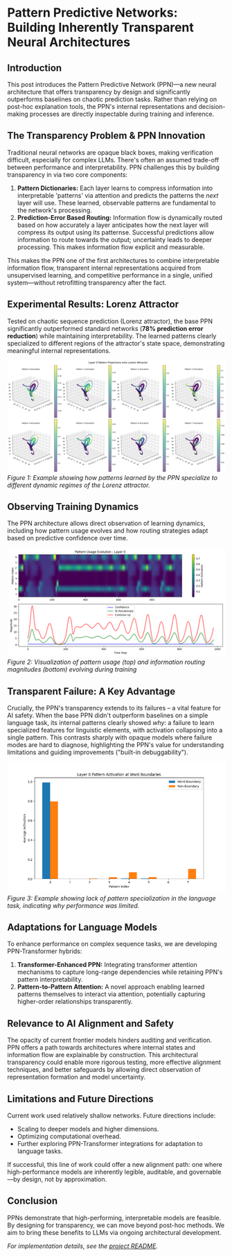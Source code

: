 # Pattern Predictive Networks: Building Inherently Transparent Neural Architectures

## Introduction

This post introduces the Pattern Predictive Network (PPN)—a new neural architecture that offers transparency by design and significantly outperforms baselines on chaotic prediction tasks. Rather than relying on post-hoc explanation tools, the PPN's internal representations and decision-making processes are directly inspectable during training and inference. 

## The Transparency Problem & PPN Innovation

Traditional neural networks are opaque black boxes, making verification difficult, especially for complex LLMs. There's often an assumed trade-off between performance and interpretability. PPN challenges this by building transparency in via two core components:

1.  **Pattern Dictionaries:** Each layer learns to compress information into interpretable 'patterns' via attention and predicts the patterns the *next* layer will use. These learned, observable patterns are fundamental to the network's processing.
2.  **Prediction-Error Based Routing:** Information flow is dynamically routed based on how accurately a layer anticipates how the next layer will compress its output using its patternse. Successful predictions allow information to route towards the output; uncertainty leads to deeper processing. This makes information flow explicit and measurable.

This makes the PPN one of the first architectures to combine interpretable information flow, transparent internal representations acquired from unsupervised learning, and competitive performance in a single, unified system—without retrofitting transparency after the fact.


## Experimental Results: Lorenz Attractor

Tested on chaotic sequence prediction (Lorenz attractor), the base PPN significantly outperformed standard networks (**78% prediction error reduction**) while maintaining interpretability. The learned patterns clearly specialized to different regions of the attractor's state space, demonstrating meaningful internal representations.

![Figure 1](/images/Fig1.png)
*Figure 1: Example showing how patterns learned by the PPN specialize to different dynamic regimes of the Lorenz attractor.*

## Observing Training Dynamics

The PPN architecture allows direct observation of learning dynamics, including how pattern usage evolves and how routing strategies adapt based on predictive confidence over time.

![Figure 2](/images/Fig3.png)
*Figure 2: Visualization of pattern usage (top) and information routing magnitudes (bottom) evolving during training*

## Transparent Failure: A Key Advantage

Crucially, the PPN's transparency extends to its failures – a vital feature for AI safety. When the base PPN didn't outperform baselines on a simple language task, its internal patterns clearly showed *why*: a failure to learn specialized features for linguistic elements, with activation collapsing into a single pattern. This contrasts sharply with opaque models where failure modes are hard to diagnose, highlighting the PPN's value for understanding limitations and guiding improvements ("built-in debuggability").

![Figure 3](/images/Fig8.png)
*Figure 3: Example showing lack of pattern specialization in the language task, indicating why performance was limited.*

## Adaptations for Language Models

To enhance performance on complex sequence tasks, we are developing PPN-Transformer hybrids:

1.  **Transformer-Enhanced PPN:** Integrating transformer attention mechanisms to capture long-range dependencies while retaining PPN's pattern interpretability.
2.  **Pattern-to-Pattern Attention:** A novel approach enabling learned patterns themselves to interact via attention, potentially capturing higher-order relationships transparently.

## Relevance to AI Alignment and Safety

The opacity of current frontier models hinders auditing and verification. PPN offers a path towards architectures where internal states and information flow are explainable by construction. This architectural transparency could enable more rigorous testing, more effective alignment techniques, and better safeguards by allowing direct observation of representation formation and model uncertainty.

## Limitations and Future Directions

Current work used relatively shallow networks. Future directions include:
* Scaling to deeper models and higher dimensions.
* Optimizing computational overhead.
* Further exploring PPN-Transformer integrations for adaptation to language tasks.

If successful, this line of work could offer a new alignment path: one where high-performance models are inherently legible, auditable, and governable—by design, not by approximation.

## Conclusion

PPNs demonstrate that high-performing, interpretable models are feasible. By designing for transparency, we can move beyond post-hoc methods. We aim to bring these benefits to LLMs via ongoing architectural development.

*For implementation details, see the [project README](https://github.com/mac-n/predictiveprocessing_nn/blob/main/README.md).*
